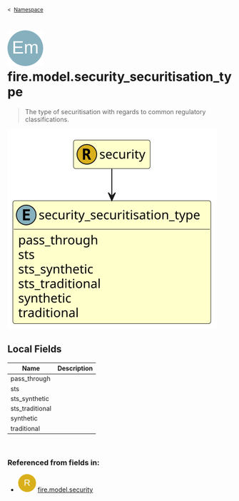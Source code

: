 <sub>&lt;&nbsp; [Namespace](index.md)</sub>
# <img src='images/enumType-lg.svg'/> fire.model.security_securitisation_type
>  
>The type of securitisation with regards to common regulatory classifications.
> 
<img src='images/fire.model.security_securitisation_type.svg'/>


## Local Fields


| Name        | Description |
| ----------- | ----------- |
| pass_through |   |
| sts |   |
| sts_synthetic |   |
| sts_traditional |   |
| synthetic |   |
| traditional |   |

<br/>

### Referenced from fields in:
- <img src='images/recordType.svg'/> [fire.model.security](UDT-fire.model.security.md)
